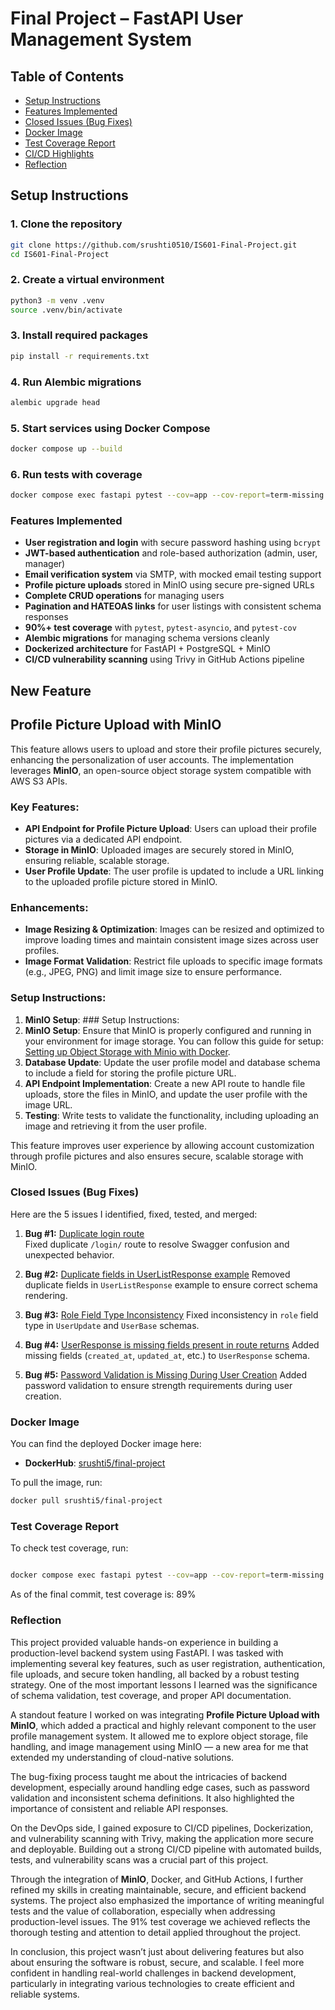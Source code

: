 # Final Project – FastAPI User Management System

## Table of Contents

- [Setup Instructions](#-setup-instructions)
- [Features Implemented](#-features-implemented)
- [Closed Issues (Bug Fixes)](#-closed-issues-bug-fixes)
- [Docker Image](#-docker-image)
- [Test Coverage Report](#-test-coverage-report)
- [CI/CD Highlights](#-cicd-highlights)
- [Reflection](#-reflection)

## Setup Instructions

### 1. Clone the repository

```bash
git clone https://github.com/srushti0510/IS601-Final-Project.git
cd IS601-Final-Project
```

### 2. Create a virtual environment

```bash
python3 -m venv .venv
source .venv/bin/activate
```
### 3. Install required packages

```bash
pip install -r requirements.txt
```
### 4. Run Alembic migrations

```bash
alembic upgrade head
```
### 5. Start services using Docker Compose

```bash
docker compose up --build
```

### 6. Run tests with coverage

```bash
docker compose exec fastapi pytest --cov=app --cov-report=term-missing
```

### Features Implemented

-  **User registration and login** with secure password hashing using `bcrypt`
-  **JWT-based authentication** and role-based authorization (admin, user, manager)
-  **Email verification system** via SMTP, with mocked email testing support
-  **Profile picture uploads** stored in MinIO using secure pre-signed URLs
-  **Complete CRUD operations** for managing users
-  **Pagination and HATEOAS links** for user listings with consistent schema responses
-  **90%+ test coverage** with `pytest`, `pytest-asyncio`, and `pytest-cov`
-  **Alembic migrations** for managing schema versions cleanly
-  **Dockerized architecture** for FastAPI + PostgreSQL + MinIO
-  **CI/CD vulnerability scanning** using Trivy in GitHub Actions pipeline

## New Feature

## Profile Picture Upload with MinIO

This feature allows users to upload and store their profile pictures securely, enhancing the personalization of user accounts. The implementation leverages **MinIO**, an open-source object storage system compatible with AWS S3 APIs.

### Key Features:
- **API Endpoint for Profile Picture Upload**: Users can upload their profile pictures via a dedicated API endpoint.
- **Storage in MinIO**: Uploaded images are securely stored in MinIO, ensuring reliable, scalable storage.
- **User Profile Update**: The user profile is updated to include a URL linking to the uploaded profile picture stored in MinIO.

### Enhancements:
- **Image Resizing & Optimization**: Images can be resized and optimized to improve loading times and maintain consistent image sizes across user profiles.
- **Image Format Validation**: Restrict file uploads to specific image formats (e.g., JPEG, PNG) and limit image size to ensure performance.


### Setup Instructions:
1. **MinIO Setup**: ### Setup Instructions:
1. **MinIO Setup**: Ensure that MinIO is properly configured and running in your environment for image storage. You can follow this guide for setup: [Setting up Object Storage with Minio with Docker](https://kodekloud.com/community/t/setting-up-object-storage-with-minio-with-docker/336624).
2. **Database Update**: Update the user profile model and database schema to include a field for storing the profile picture URL.
3. **API Endpoint Implementation**: Create a new API route to handle file uploads, store the files in MinIO, and update the user profile with the image URL.
4. **Testing**: Write tests to validate the functionality, including uploading an image and retrieving it from the user profile.

This feature improves user experience by allowing account customization through profile pictures and also ensures secure, scalable storage with MinIO.

### Closed Issues (Bug Fixes)

Here are the 5 issues I identified, fixed, tested, and merged:

1. **Bug #1:** [Duplicate login route](<https://github.com/srushti0510/IS601-Final-Project/issues/1>)  
   Fixed duplicate `/login/` route to resolve Swagger confusion and unexpected behavior.

2. **Bug #2:** [Duplicate fields in UserListResponse example](<https://github.com/srushti0510/IS601-Final-Project/issues/2>) 
   Removed duplicate fields in `UserListResponse` example to ensure correct schema rendering. 

3. **Bug #3:** [Role Field Type Inconsistency](<https://github.com/srushti0510/IS601-Final-Project/issues/3>) 
    Fixed inconsistency in `role` field type in `UserUpdate` and `UserBase` schemas.  

4. **Bug #4:** [UserResponse is missing fields present in route returns](<https://github.com/srushti0510/IS601-Final-Project/issues/4>) 
   Added missing fields (`created_at`, `updated_at`, etc.) to `UserResponse` schema.  

5. **Bug #5:** [Password Validation is Missing During User Creation](<https://github.com/srushti0510/IS601-Final-Project/issues/5>) 
   Added password validation to ensure strength requirements during user creation. 

### Docker Image

You can find the deployed Docker image here:

- **DockerHub**: [srushti5/final-project](https://hub.docker.com/repository/docker/srushti5/final-project/general)

To pull the image, run:

```bash
docker pull srushti5/final-project
```

### Test Coverage Report
To check test coverage, run:

```bash

docker compose exec fastapi pytest --cov=app --cov-report=term-missing
```
As of the final commit, test coverage is: 89%

### Reflection

This project provided valuable hands-on experience in building a production-level backend system using FastAPI. I was tasked with implementing several key features, such as user registration, authentication, file uploads, and secure token handling, all backed by a robust testing strategy. One of the most important lessons I learned was the significance of schema validation, test coverage, and proper API documentation.

A standout feature I worked on was integrating **Profile Picture Upload with MinIO**, which added a practical and highly relevant component to the user profile management system. It allowed me to explore object storage, file handling, and image management using MinIO — a new area for me that extended my understanding of cloud-native solutions.

The bug-fixing process taught me about the intricacies of backend development, especially around handling edge cases, such as password validation and inconsistent schema definitions. It also highlighted the importance of consistent and reliable API responses.

On the DevOps side, I gained exposure to CI/CD pipelines, Dockerization, and vulnerability scanning with Trivy, making the application more secure and deployable. Building out a strong CI/CD pipeline with automated builds, tests, and vulnerability scans was a crucial part of this project.

Through the integration of **MinIO**, Docker, and GitHub Actions, I further refined my skills in creating maintainable, secure, and efficient backend systems. The project also emphasized the importance of writing meaningful tests and the value of collaboration, especially when addressing production-level issues. The 91% test coverage we achieved reflects the thorough testing and attention to detail applied throughout the project.

In conclusion, this project wasn’t just about delivering features but also about ensuring the software is robust, secure, and scalable. I feel more confident in handling real-world challenges in backend development, particularly in integrating various technologies to create efficient and reliable systems.



